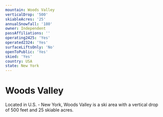 ```yaml
---
mountain: Woods Valley
verticalDrop: '500'
skiableAcres: '25'
annualSnowfall: '180'
owner: Independent
passAffiliations: ''
operating2425: 'Yes'
operated2324: 'Yes'
surfaceLiftsOnly: 'No'
openToPublic: 'Yes'
skied: 'Yes'
country: USA
state: New York
---
```


# Woods Valley

Located in U.S. - New York, Woods Valley is a ski area with a vertical drop of 500 feet and 25 skiable acres.
